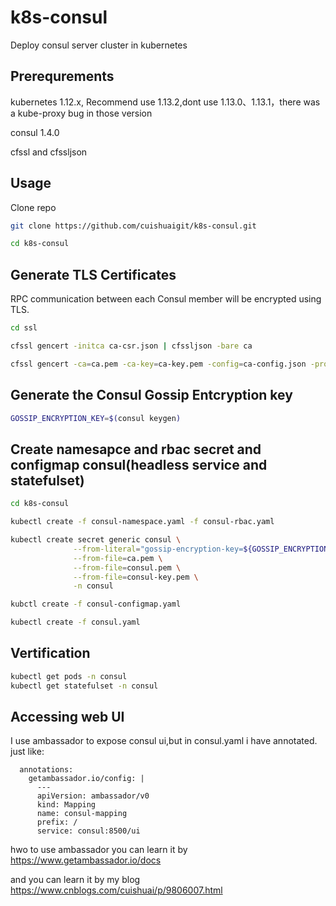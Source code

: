 # k8s-consul
Deploy consul server cluster in kubernetes

## Prerequrements

 kubernetes 1.12.x, Recommend use 1.13.2,dont use 1.13.0、1.13.1，there was a kube-proxy bug in those version

 consul 1.4.0

 cfssl and cfssljson

## Usage

Clone repo

```bash
git clone https://github.com/cuishuaigit/k8s-consul.git 

cd k8s-consul 
```

## Generate TLS Certificates

RPC communication between each Consul member will be encrypted using TLS.

```bash
cd ssl

cfssl gencert -initca ca-csr.json | cfssljson -bare ca 

cfssl gencert -ca=ca.pem -ca-key=ca-key.pem -config=ca-config.json -profile=default consul-csr.json | cfssljson -bare consul 

```

## Generate the Consul Gossip Entcryption key 

```bash
GOSSIP_ENCRYPTION_KEY=$(consul keygen)

```

## Create namesapce and rbac secret and configmap consul(headless service and statefulset)

```bash
cd k8s-consul 

kubectl create -f consul-namespace.yaml -f consul-rbac.yaml 

kubectl create secret generic consul \
              --from-literal="gossip-encryption-key=${GOSSIP_ENCRYPTION_KEY}" \
              --from-file=ca.pem \
              --from-file=consul.pem \
              --from-file=consul-key.pem \
              -n consul 

kubctl create -f consul-configmap.yaml 

kubectl create -f consul.yaml
```

## Vertification

```bash
kubectl get pods -n consul
kubectl get statefulset -n consul 
```

## Accessing web UI 

I use ambassador to expose consul ui,but in consul.yaml i have annotated. just like:

```
  annotations:
    getambassador.io/config: |
      ---
      apiVersion: ambassador/v0
      kind: Mapping
      name: consul-mapping
      prefix: /
      service: consul:8500/ui
```

hwo to use ambassador you can learn it by https://www.getambassador.io/docs

and you can  learn it by my blog https://www.cnblogs.com/cuishuai/p/9806007.html
